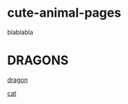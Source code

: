 # cute-animal-pages
blablabla


# DRAGONS
[dragon](https://www.google.com.br/url?sa=i&url=https%3A%2F%2Fcinemacomrapadura.com.br%2Fnoticias%2F590855%2Fhouse-of-the-dragon-serie-sobre-a-familia-targaryen-ganha-primeiras-artes-conceituais%2F&psig=AOvVaw28Jgjh2n3tp1-a8pf1UnqS&ust=1622675054939000&source=images&cd=vfe&ved=0CAIQjRxqFwoTCNihsunF9_ACFQAAAAAdAAAAABAD)

[cat](https://www.google.com/url?sa=i&url=https%3A%2F%2Fwww.pinterest.com%2Fpin%2F821766263241244894%2F&psig=AOvVaw29HcMvCMgHXpnWjaNCPotj&ust=1622675050752000&source=images&cd=vfe&ved=0CAoQjRxqFwoTCPDWhuPF9_ACFQAAAAAdAAAAABAD)